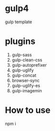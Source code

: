 # gulp4
gulp template  
# plugins  
1. gulp-sass  
2. gulp-clean-css  
3. gulp-autoprefixer  
4. gulp-uglify  
5. gulp-concat  
6. browser-sync  
7. gulp-uglify-es  
8. gulp-imagemin  
# How to use  
npm i  
